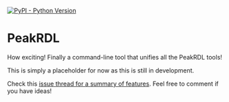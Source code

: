 [![PyPI - Python Version](https://img.shields.io/pypi/pyversions/peakrdl.svg)](https://pypi.org/project/peakrdl)

# PeakRDL

How exciting! Finally a command-line tool that unifies all the PeakRDL tools!

This is simply a placeholder for now as this is still in development.

Check this [issue thread for a summary of features](https://github.com/SystemRDL/PeakRDL/issues/1). Feel free to comment if you have ideas!
